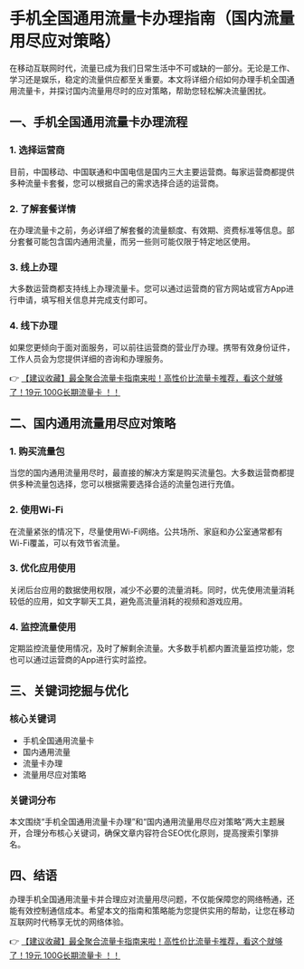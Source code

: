 # 手机全国通用流量卡办理指南（国内流量用尽应对策略）

在移动互联网时代，流量已成为我们日常生活中不可或缺的一部分。无论是工作、学习还是娱乐，稳定的流量供应都至关重要。本文将详细介绍如何办理手机全国通用流量卡，并探讨国内流量用尽时的应对策略，帮助您轻松解决流量困扰。

## 一、手机全国通用流量卡办理流程

### 1. 选择运营商
目前，中国移动、中国联通和中国电信是国内三大主要运营商。每家运营商都提供多种流量卡套餐，您可以根据自己的需求选择合适的运营商。

### 2. 了解套餐详情
在办理流量卡之前，务必详细了解套餐的流量额度、有效期、资费标准等信息。部分套餐可能包含国内通用流量，而另一些则可能仅限于特定地区使用。

### 3. 线上办理
大多数运营商都支持线上办理流量卡。您可以通过运营商的官方网站或官方App进行申请，填写相关信息并完成支付即可。

### 4. 线下办理
如果您更倾向于面对面服务，可以前往运营商的营业厅办理。携带有效身份证件，工作人员会为您提供详细的咨询和办理服务。

👉 [【建议收藏】最全聚合流量卡指南来啦！高性价比流量卡推荐，看这个就够了！19元 100G长期流量卡 ！！](https://bit.ly/Liuliangka)

## 二、国内通用流量用尽应对策略

### 1. 购买流量包
当您的国内通用流量用尽时，最直接的解决方案是购买流量包。大多数运营商都提供多种流量包选择，您可以根据需要选择合适的流量包进行充值。

### 2. 使用Wi-Fi
在流量紧张的情况下，尽量使用Wi-Fi网络。公共场所、家庭和办公室通常都有Wi-Fi覆盖，可以有效节省流量。

### 3. 优化应用使用
关闭后台应用的数据使用权限，减少不必要的流量消耗。同时，优先使用流量消耗较低的应用，如文字聊天工具，避免高流量消耗的视频和游戏应用。

### 4. 监控流量使用
定期监控流量使用情况，及时了解剩余流量。大多数手机都内置流量监控功能，您也可以通过运营商的App进行实时监控。

## 三、关键词挖掘与优化

### 核心关键词
- 手机全国通用流量卡
- 国内通用流量
- 流量卡办理
- 流量用尽应对策略

### 关键词分布
本文围绕“手机全国通用流量卡办理”和“国内通用流量用尽应对策略”两大主题展开，合理分布核心关键词，确保文章内容符合SEO优化原则，提高搜索引擎排名。

## 四、结语

办理手机全国通用流量卡并合理应对流量用尽问题，不仅能保障您的网络畅通，还能有效控制通信成本。希望本文的指南和策略能为您提供实用的帮助，让您在移动互联网时代畅享无忧的网络体验。

👉 [【建议收藏】最全聚合流量卡指南来啦！高性价比流量卡推荐，看这个就够了！19元 100G长期流量卡 ！！](https://bit.ly/Liuliangka)